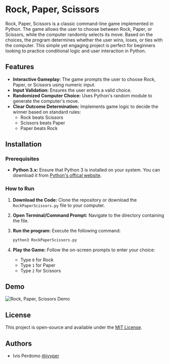 
# Rock, Paper, Scissors
Rock, Paper, Scissors is a classic command-line game implemented in Python. The game allows the user to choose between Rock, Paper, or Scissors, while the computer randomly selects its move. Based on the choices, the program determines whether the user wins, loses, or ties with the computer. This simple yet engaging project is perfect for beginners looking to practice conditional logic and user interaction in Python.

## Features

- **Interactive Gameplay:** The game prompts the user to choose Rock, Paper, or Scissors using numeric input.
- **Input Validation:** Ensures the user enters a valid choice.
- **Randomized Computer Choice:** Uses Python's random module to generate the computer's move.
- **Clear Outcome Determination:** Implements game logic to decide the winner based on standard rules:
  - Rock beats Scissors
  - Scissors beats Paper
  - Paper beats Rock

## Installation

### Prerequisites

- **Python 3.x:** Ensure that Python 3 is installed on your system. You can download it from [Python's offical website](python.org).

### How to Run

1. **Download the Code:** Clone the repository or download the `RockPaperScissors.py` file to your computer.

2. **Open Terminal/Command Prompt:** Navigate to the directory containing the file.

3. **Run the program:** Execute the following command:

    ```bash
    python3 RockPaperScissors.py
    ```

4. **Play the Game:** Follow the on-screen prompts to enter your choice:
   - Type `0` for Rock
   - Type `1` for Paper
   - Type `2` for Scissors


## Demo
![Rock, Paper, Scissors Demo](https://i.imgur.com/0amkiVY.gif)


## License

This project is open-source and available under the [MIT License](https://choosealicense.com/licenses/mit/).


## Authors

- Ivis Perdomo [@ivyper](https://www.github.com/ivyper)

